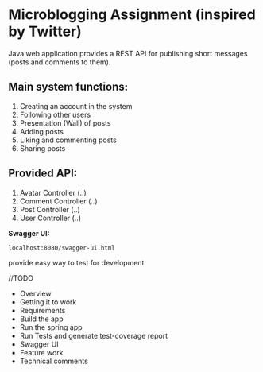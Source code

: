 # Microblogging Assignment (inspired by Twitter)
Java web application provides a REST API for publishing short messages (posts and comments to them).


## Main system functions:

1) Creating an account in the system
2) Following other users
3) Presentation (Wall) of posts
4) Adding posts
5) Liking and commenting posts
6) Sharing posts

## Provided API:

1) Avatar Controller (..)
2) Comment Controller (..)
3) Post Controller (..)
4) User Controller (..)

**Swagger UI:**
```
localhost:8080/swagger-ui.html
```
provide easy way to test for development


//TODO
* Overview
* Getting it to work
* Requirements
* Build the app
* Run the spring app
* Run Tests and generate test-coverage report
* Swagger UI
* Feature work
* Technical comments
